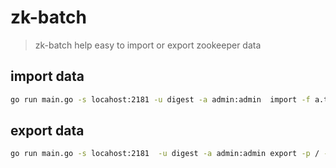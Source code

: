 # zk-batch

> zk-batch help easy to import or export zookeeper data



## import data

```bash
go run main.go -s locahost:2181 -u digest -a admin:admin  import -f a.txt
```

## export data

```bash
go run main.go -s locahost:2181  -u digest -a admin:admin export -p / -f a.txt
```